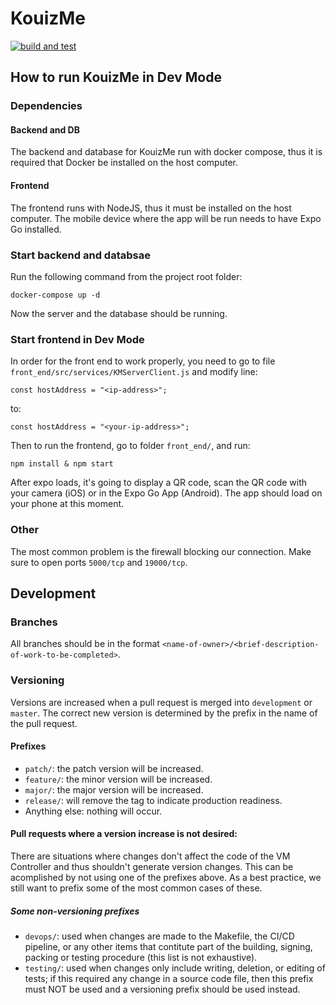 # KouizMe
[![build and test](https://github.com/Jcabza008/kouizme/actions/workflows/build_and_test.yml/badge.svg)](https://github.com/Jcabza008/kouizme/actions/workflows/build_and_test.yml)
## How to run KouizMe in Dev Mode
### Dependencies
#### Backend and DB
The backend and database for KouizMe run with docker compose, thus it is required that Docker be installed on the host computer.

#### Frontend
The frontend runs with NodeJS, thus it must be installed on the host computer.
The mobile device where the app will be run needs to have Expo Go installed.
### Start backend and databsae
Run the following command from the project root folder:

`docker-compose up -d`

Now the server and the database should be running.

### Start frontend in Dev Mode
In order for the front end to work properly, you need to go to file `front_end/src/services/KMServerClient.js` and modify line:

`const hostAddress = "<ip-address>";`

to:

`const hostAddress = "<your-ip-address>";`

Then to run the frontend, go to folder `front_end/`, and run:

`npm install & npm start`

After expo loads, it's going to display a QR code, scan the QR code with your camera (iOS) or in the Expo Go App (Android).
The app should load on your phone at this moment.

### Other
The most common problem is the firewall blocking our connection. Make sure to open ports `5000/tcp` and `19000/tcp`.

## Development
### Branches
All branches should be in the format `<name-of-owner>/<brief-description-of-work-to-be-completed>`.
### Versioning
Versions are increased when a pull request is merged into `development` or `master`. The correct new version is determined by the prefix in the name of the pull request.
#### Prefixes
- `patch/`: the patch version will be increased.
- `feature/`: the minor version will be increased.
- `major/`: the major version will be increased.
- `release/`: will remove the tag to indicate production readiness.
- Anything else: nothing will occur.
#### Pull requests where a version increase is not desired:
There are situations where changes don't affect the code of the VM Controller and thus shouldn't generate version changes. This can be acomplished by not using one of the prefixes above. As a best practice, we still want to prefix some of the most common cases of these.
##### Some non-versioning prefixes
- `devops/`: used when changes are made to the Makefile, the CI/CD pipeline, or any other items that contitute part of the building, signing, packing or testing procedure (this list is not exhaustive).
- `testing/`: used when changes only include writing, deletion, or editing of tests; if this required any change in a source code file, then this prefix must NOT be used and a versioning prefix should be used instead.

